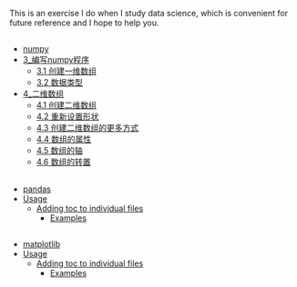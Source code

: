 

This is an exercise I do when I study data science, which is convenient for future reference and I hope to help you.

## 
- [numpy](#)
- [3_编写numpy程序](#)
  - [3.1 创建一维数组](#)
  - [3.2 数据类型](#)
- [4_二维数组](#)
  - [4.1 创建二维数组](#)
  - [4.2 重新设置形状](#)
  - [4.3 创建二维数组的更多方式](#)
  - [4.4 数组的属性](#)
  - [4.5 数组的轴](#)
  - [4.6 数组的转置](#)

##
- [pandas](#)
- [Usage](#usage)
  - [Adding toc to individual files](#adding-toc-to-individual-files)
    - [Examples](#examples)

## 
- [matplotlib](#)
- [Usage](#usage)
  - [Adding toc to individual files](#adding-toc-to-individual-files)
    - [Examples](#examples)



